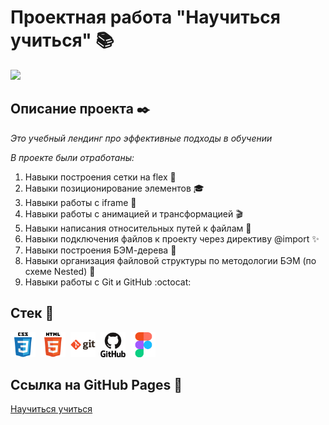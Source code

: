 # **Проектная работа "Научиться учиться"** :books:


<img src="https://media.giphy.com/media/KCqO4k31TnkC2pT5LY/giphy-downsized-large.gif">

## **Описание проекта** ✒️

*Это учебный лендинг про эффективные подходы в обучении*

*В проекте были отработаны:*

1. Навыки построения сетки на flex :triangular_ruler:
2. Навыки позиционирование элементов :mortar_board:
3. Навыки работы с iframe :scroll: 
4. Навыки работы с анимацией и трансформацией :clapper:
5. Навыки написания относительных путей к файлам :truck:
6. Навыки подключения файлов к проекту через директиву @import :sparkles:
7. Навыки построения БЭМ-дерева :palm_tree:
8. Навыки организация файловой структуры по методологии БЭМ (по схеме Nested) :baby_chick:
9. Навыки работы с Git и GitHub :octocat:


## **Стек** :rocket:
<img src="https://raw.githubusercontent.com/devicons/devicon/master/icons/css3/css3-original-wordmark.svg" width="40" height="40">&nbsp;
<img src="https://raw.githubusercontent.com/devicons/devicon/master/icons/html5/html5-original-wordmark.svg" width="40" height="40">&nbsp;
<img src="https://raw.githubusercontent.com/devicons/devicon/master/icons/git/git-original-wordmark.svg" width="40" height="40">&nbsp;
<img src="https://raw.githubusercontent.com/devicons/devicon/master/icons/github/github-original-wordmark.svg" width="40" height="40">&nbsp;
<img src="https://raw.githubusercontent.com/devicons/devicon/master/icons/figma/figma-original.svg" width="40" height="40">&nbsp;


## **Cсылкa на GitHub Pages** 👼
<a href="https://mariiagudkova.github.io/how-to-learn/index.html" target="_blank">Научиться учиться</a>

<img src="https://komarev.com/ghpvc/?username=your-github-username&style=flat-square&color=DC143C" alt=""/>

